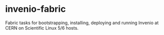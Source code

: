invenio-fabric
==============

Fabric tasks for bootstrapping, installing, deploying and running Invenio at  CERN on Scientific Linux 5/6 hosts.